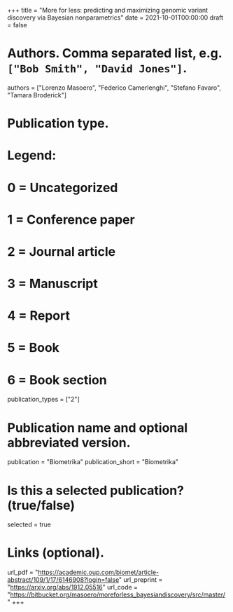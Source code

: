 +++
title = "More for less: predicting and maximizing genomic variant discovery via Bayesian nonparametrics"
date = 2021-10-01T00:00:00
draft = false

# Authors. Comma separated list, e.g. `["Bob Smith", "David Jones"]`.
authors = ["Lorenzo Masoero", "Federico Camerlenghi", "Stefano Favaro", "Tamara Broderick"]

# Publication type.
# Legend:
# 0 = Uncategorized
# 1 = Conference paper
# 2 = Journal article
# 3 = Manuscript
# 4 = Report
# 5 = Book
# 6 = Book section
publication_types = ["2"]

# Publication name and optional abbreviated version.
publication = "Biometrika"
publication_short = "Biometrika"
# Is this a selected publication? (true/false)
selected = true
# Links (optional).
url_pdf = "https://academic.oup.com/biomet/article-abstract/109/1/17/6146908?login=false"
url_preprint = "https://arxiv.org/abs/1912.05516"
url_code = "https://bitbucket.org/masoero/moreforless_bayesiandiscovery/src/master/"
+++